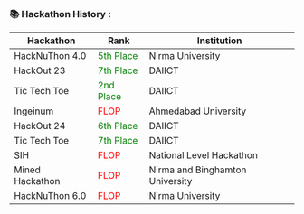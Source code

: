 ### 📚 Hackathon History :

| Hackathon         | Rank        | Institution |
|------------------|------------|-------------|
| HackNuThon 4.0  | <span style="color:green">5th Place</span>   | Nirma University |
| HackOut 23      | <span style="color:green">7th Place</span>   | DAIICT |
| Tic Tech Toe    | <span style="color:green">2nd Place</span>   | DAIICT |
| Ingeinum        | <span style="color:red">FLOP</span>        | Ahmedabad University |
| HackOut 24      | <span style="color:green">6th Place</span>   | DAIICT |
| Tic Tech Toe    | <span style="color:green">7th Place</span>   | DAIICT |
| SIH             | <span style="color:red">FLOP</span>        | National Level Hackathon |
| Mined Hackathon | <span style="color:red">FLOP</span>        | Nirma and Binghamton University |
| HackNuThon 6.0  | <span style="color:red">FLOP</span>        | Nirma University |
